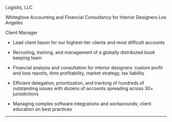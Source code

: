 Logistis, LLC

Whiteglove Accounting and Financial Consultancy for Interior Designers
Los Angeles

Client Manager

- Lead client liason for our highest-tier clients and most difficult accounts

- Recruiting, training, and management of a globally distributed book keeping team

- Financial analysis and consultation for interior designers: custom profit and loss reports, time profitability, market strategy, tax liability

- Efficient delegation, prioritization, and tracking of hundreds of outstanding issues with dozens of accounts spreading across 30+ jurisdictions

- Managing complex software integrations and workarounds; client education on best practices

---
